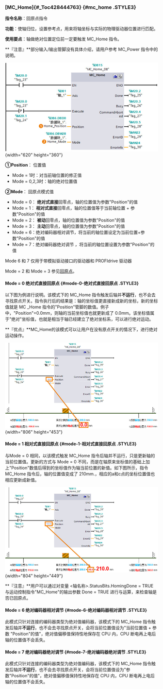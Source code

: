 ### [MC_Home]{#_Toc428444763} {#mc_home .STYLE3}

**指令名称**：回原点指令

**功能**：使轴归位，设置参考点，用来将轴坐标与实际的物理驱动器位置进行匹配。

**使用要点**：轴做绝对位置定位前一定要触发 MC_Home 指令。

**『注意』**部分输入/输出管脚没有具体介绍，请用户参考 MC_Power
指令中的说明。

![](images/04-1.jpg){width="620" height="360"}

**①Position**： 位置值

-   Mode = 1时：对当前轴位置的修正值
-   Mode = 0,2,3时：轴的绝对位置值

**②Mode**： 回原点模式值

-   Mode = 0： **绝对式直接**回零点，轴的位置值为参数"Position"的值
-   Mode = 1： **相对式直接**回零点，轴的位置值等于当前轴位置 +
    参数"Position"的值
-   Mode = 2： **被动**回零点，轴的位置值为参数"Position"的值
-   Mode = 3： **主动**回零点，轴的位置值为参数"Position"的值
-   Mode =
    6：绝对编码器相对调节，将当前的轴位置设定为当前位置+参数"Position"的值
-   Mode = 7：绝对编码器绝对调节
    ，将当前的轴位置设置为参数"Position"的值

Mode 6 和 7 仅用于带模拟驱动接口的驱动器和 PROFIdrive 驱动器

Mode = 2 和 Mode = 3
参见[回原点](../04-Open_Loop/01-Position_TO/06-home.html)。

#### **Mode = 0 绝对式直接回原点** {#mode-0-绝对式直接回原点 .STYLE3}

以下图为例进行说明。该模式下的 MC_Home
指令触发后轴并**不运行**，也不会去寻找原点开关。指令执行后的结果是：轴的坐标值更直接新成新的坐标，新的坐标值就是
MC \_Home
指令的"Position"管脚的数值。例子中，"Position"=0.0mm，则轴的当前坐标值也就更新成了
0.0mm。该坐标值属于"绝对"坐标值，也就是相当于轴已经建立了绝对坐标系，可以进行绝对运动。

**『优点』**MC_Home的该模式可以让用户在没有原点开关的情况下，进行绝对运动操作。

![](images/04-2.jpg){width="806" height="453"}

#### **Mode = 1 相对式直接回原点** {#mode-1-相对式直接回原点 .STYLE3}

与Mode = 0 相同，以该模式触发 MC_Home
指令后轴并不运行，只是更新轴的当前位置值。更新的方式与 Mode = 0
不同，而是在轴原来坐标值的基础上加上"Position"数值后得到的坐标值作为轴当前位置的新值。如下图所示，指令
MC_Home 指令后，轴的位置值变成了
210mm.，相应的a和c点的坐标位置值也相应更新成新值。

![](images/04-3.jpg){width="804" height="449"}

**『注意』**用户可以通过对变量 \<轴名称\>.StatusBits.HomingDone = TRUE
与运动控制指令"MC_Home"的输出参数 Done = TRUE
进行与运算，来检查轴是否已回原点。

#### **Mode = 6 绝对编码器相对调节** {#mode-6-绝对编码器相对调节 .STYLE3}

此模式只针对连接的编码器类型为绝对值编码器，该模式下的 MC_Home
指令触发后轴并**不运行**，也不会去寻找原点开关，会将当前位置值设为"当前位置值 +
参数 \"Position\"的值"，绝对值偏移值保持性地保存在 CPU 内，CPU
断电再上电后轴的位置值不会丢失。

#### **Mode = 7** 绝对编码器绝对调节 {#mode-7-绝对编码器绝对调节 .STYLE3}

此模式只针对连接的编码器类型为绝对值编码器，该模式下的 MC_Home
指令触发后轴并**不运行**，也不会去寻找原点开关，会将当前位置值设为"参数\"Position\"的值"，绝对值偏移值保持性地保存在
CPU 内，CPU 断电再上电后轴的位置值不会丢失。
